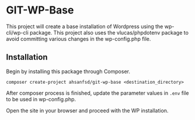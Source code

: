 # GIT-WP-Base
This project will create a base installation of Wordpress using the wp-cli/wp-cli package. This project also uses the vlucas/phpdotenv package to avoid committing various changes in the wp-config.php file.

## Installation
Begin by installing this package through Composer.

    composer create-project ahsanfsd/git-wp-base <destination_directory>

After composer process is finished, update the parameter values in `.env` file to be used in wp-config.php.

Open the site in your browser and proceed with the WP installation. 